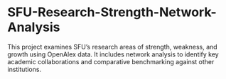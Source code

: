 # SFU-Research-Strength-Network-Analysis
This project examines SFU’s research areas of strength, weakness, and growth using OpenAlex data. It includes network analysis to identify key academic collaborations and comparative benchmarking against other institutions. 

